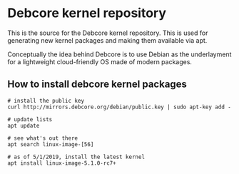 # Debcore kernel repository

This is the source for the Debcore kernel repository. This is used for generating new kernel packages and making them available via apt.

Conceptually the idea behind Debcore is to use Debian as the underlayment for a lightweight cloud-friendly OS made of modern packages. 

## How to install debcore kernel packages

```
# install the public key
curl http://mirrors.debcore.org/debian/public.key | sudo apt-key add -

# update lists
apt update

# see what's out there
apt search linux-image-[56]

# as of 5/1/2019, install the latest kernel
apt install linux-image-5.1.0-rc7+
```
